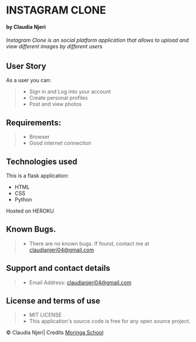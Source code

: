 # INSTAGRAM CLONE
#### by ****Claudia Njeri****
###### Instagram Clone is an social platform application that allows to upload and view different images by different users

## User Story
As a user you can:
> * Sign in and Log into your account
> * Create personal profiles
> * Post and view photos
 

## Requirements:
> * Browser
> * Good internet connection

## Technologies used

This is a flask application:
* HTML
* CSS
* Python

Hosted on HEROKU


## Known Bugs.
> * There are no known bugs. If found, contact me at claudianjeri04@gmail.com
## Support and contact details
> * Email Address: claudianjeri04@gmail.com

## License and terms of use
> * MIT LICENSE
> * This application's source code is free for any open source project.

 © Claudia Njeri| Credits [Moringa School](https://moringaschool.com/) 

